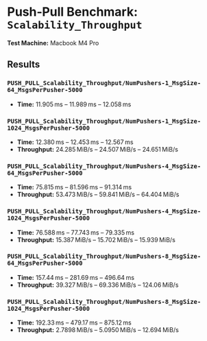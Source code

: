 # Push‑Pull Benchmark: `Scalability_Throughput`

**Test Machine:** Macbook M4 Pro

## Results

### `PUSH_PULL_Scalability_Throughput/NumPushers-1_MsgSize-64_MsgsPerPusher-5000`

* **Time:** 11.905 ms – 11.989 ms – 12.058 ms

### `PUSH_PULL_Scalability_Throughput/NumPushers-1_MsgSize-1024_MsgsPerPusher-5000`

* **Time:** 12.380 ms – 12.453 ms – 12.567 ms
* **Throughput:** 24.285 MiB/s – 24.507 MiB/s – 24.651 MiB/s

### `PUSH_PULL_Scalability_Throughput/NumPushers-4_MsgSize-64_MsgsPerPusher-5000`

* **Time:** 75.815 ms – 81.596 ms – 91.314 ms
* **Throughput:** 53.473 MiB/s – 59.841 MiB/s – 64.404 MiB/s

### `PUSH_PULL_Scalability_Throughput/NumPushers-4_MsgSize-1024_MsgsPerPusher-5000`

* **Time:** 76.588 ms – 77.743 ms – 79.335 ms
* **Throughput:** 15.387 MiB/s – 15.702 MiB/s – 15.939 MiB/s

### `PUSH_PULL_Scalability_Throughput/NumPushers-8_MsgSize-64_MsgsPerPusher-5000`

* **Time:** 157.44 ms – 281.69 ms – 496.64 ms
* **Throughput:** 39.327 MiB/s – 69.336 MiB/s – 124.06 MiB/s

### `PUSH_PULL_Scalability_Throughput/NumPushers-8_MsgSize-1024_MsgsPerPusher-5000`

* **Time:** 192.33 ms – 479.17 ms – 875.12 ms
* **Throughput:** 2.7898 MiB/s – 5.0950 MiB/s – 12.694 MiB/s